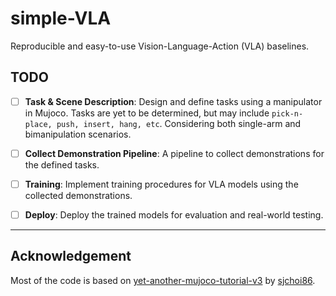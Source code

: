 # simple-VLA
Reproducible and easy-to-use Vision-Language-Action (VLA) baselines.

## TODO

- [ ] **Task & Scene Description**: Design and define tasks using a manipulator in Mujoco. Tasks are yet to be determined, but may include `pick-n-place, push, insert, hang, etc`. Considering both single-arm and bimanipulation scenarios.

- [ ] **Collect Demonstration Pipeline**: A pipeline to collect demonstrations for the defined tasks.

- [ ] **Training**: Implement training procedures for VLA models using the collected demonstrations.

- [ ] **Deploy**: Deploy the trained models for evaluation and real-world testing.

---

## Acknowledgement

Most of the code is based on [yet-another-mujoco-tutorial-v3](https://github.com/sjchoi86/yet-another-mujoco-tutorial-v3) by [sjchoi86](https://github.com/sjchoi86).

